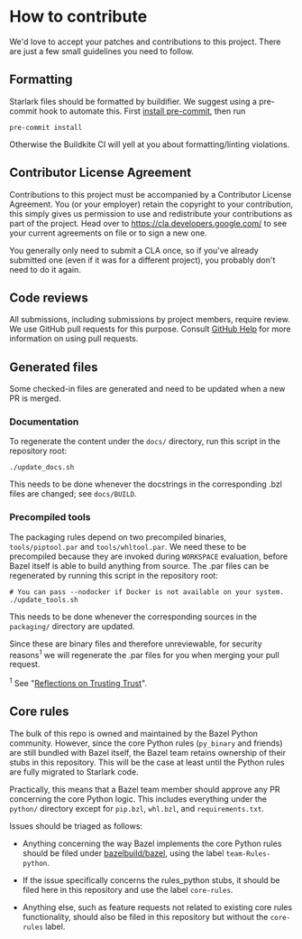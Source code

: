 # How to contribute

We'd love to accept your patches and contributions to this project. There are
just a few small guidelines you need to follow.

## Formatting

Starlark files should be formatted by buildifier.
We suggest using a pre-commit hook to automate this.
First [install pre-commit](https://pre-commit.com/#installation),
then run

```shell
pre-commit install
```

Otherwise the Buildkite CI will yell at you about formatting/linting violations.

## Contributor License Agreement

Contributions to this project must be accompanied by a Contributor License
Agreement. You (or your employer) retain the copyright to your contribution,
this simply gives us permission to use and redistribute your contributions as
part of the project. Head over to <https://cla.developers.google.com/> to see
your current agreements on file or to sign a new one.

You generally only need to submit a CLA once, so if you've already submitted one
(even if it was for a different project), you probably don't need to do it
again.

## Code reviews

All submissions, including submissions by project members, require review. We
use GitHub pull requests for this purpose. Consult [GitHub Help] for more
information on using pull requests.

[GitHub Help]: https://help.github.com/articles/about-pull-requests/

## Generated files

Some checked-in files are generated and need to be updated when a new PR is
merged.

### Documentation

To regenerate the content under the `docs/` directory, run this script in the
repository root:

```shell
./update_docs.sh
```

This needs to be done whenever the docstrings in the corresponding .bzl files
are changed; see `docs/BUILD`.

### Precompiled tools

The packaging rules depend on two precompiled binaries, `tools/piptool.par` and
`tools/whltool.par`. We need these to be precompiled because they are invoked
during `WORKSPACE` evaluation, before Bazel itself is able to build anything
from source. The .par files can be regenerated by running this script in the
repository root:

```shell
# You can pass --nodocker if Docker is not available on your system.
./update_tools.sh
```

This needs to be done whenever the corresponding sources in the `packaging/`
directory are updated.

Since these are binary files and therefore unreviewable, for security
reasons<sup>1</sup> we will regenerate the .par files for you when merging your
pull request.

<sup>1</sup> See "[Reflections on Trusting Trust](https://en.wikipedia.org/wiki/Backdoor_(computing)#Compiler_backdoors)".

## Core rules

The bulk of this repo is owned and maintained by the Bazel Python community.
However, since the core Python rules (`py_binary` and friends) are still
bundled with Bazel itself, the Bazel team retains ownership of their stubs in
this repository. This will be the case at least until the Python rules are
fully migrated to Starlark code.

Practically, this means that a Bazel team member should approve any PR
concerning the core Python logic. This includes everything under the `python/`
directory except for `pip.bzl`, `whl.bzl`, and `requirements.txt`.

Issues should be triaged as follows:

- Anything concerning the way Bazel implements the core Python rules should be
  filed under [bazelbuild/bazel](https://github.com/bazelbuild/bazel), using
  the label `team-Rules-python`.

- If the issue specifically concerns the rules_python stubs, it should be filed
  here in this repository and use the label `core-rules`.

- Anything else, such as feature requests not related to existing core rules
  functionality, should also be filed in this repository but without the
  `core-rules` label.
